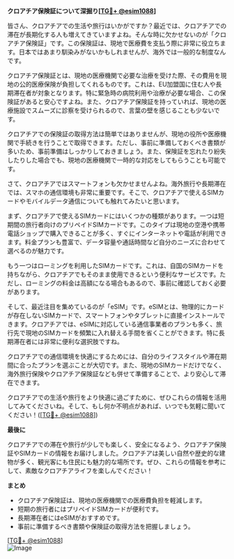 **クロアチア保険証について深掘り[[TG💪+ @esim1088](https://t.me/s/esim1088)]**

皆さん、クロアチアでの生活や旅行はいかがですか？最近では、クロアチアでの滞在が長期化する人も増えてきていますよね。そんな時に欠かせないのが「クロアチア保険証」です。この保険証は、現地で医療費を支払う際に非常に役立ちます。日本ではあまり馴染みがないかもしれませんが、海外では一般的な制度なんです。

クロアチア保険証とは、現地の医療機関で必要な治療を受けた際、その費用を現地の公的医療保険が負担してくれるものです。これは、EU加盟国に住む人や長期滞在者が対象となります。特に緊急時の病院利用や治療が必要な場合、この保険証があると安心ですよね。また、クロアチア保険証を持っていれば、現地の医療施設でスムーズに診察を受けられるので、言葉の壁を感じることも少ないです。

クロアチアでの保険証の取得方法は簡単ではありませんが、現地の役所や医療機関で手続きを行うことで取得できます。ただし、事前に準備しておくべき書類が多いため、事前準備はしっかりしておきましょう。また、保険証を忘れたり紛失したりした場合でも、現地の医療機関で一時的な対応をしてもらうことも可能です。

さて、クロアチアではスマートフォンも欠かせませんよね。海外旅行や長期滞在では、スマホの通信環境も非常に重要です。そこで、クロアチアで使えるSIMカードやモバイルデータ通信についても触れてみたいと思います。

まず、クロアチアで使えるSIMカードにはいくつかの種類があります。一つは短期間の旅行者向けのプリペイドSIMカードです。このタイプは現地の空港や携帯電話ショップで購入できることが多く、すぐにインターネットや電話が利用できます。料金プランも豊富で、データ容量や通話時間など自分のニーズに合わせて選べるのが魅力です。

もう一つはローミングを利用したSIMカードです。これは、自国のSIMカードを持ちながら、クロアチアでもそのまま使用できるという便利なサービスです。ただし、ローミングの料金は高額になる場合もあるので、事前に確認しておく必要があります。

そして、最近注目を集めているのが「eSIM」です。eSIMとは、物理的にカードが存在しないSIMカードで、スマートフォンやタブレットに直接インストールできます。クロアチアでは、eSIMに対応している通信事業者のプランも多く、旅行先で現地のSIMカードを頻繁に入れ替える手間を省くことができます。特に長期滞在者には非常に便利な選択肢ですね。

クロアチアでの通信環境を快適にするためには、自分のライフスタイルや滞在期間に合ったプランを選ぶことが大切です。また、現地のSIMカードだけでなく、海外旅行保険やクロアチア保険証なども併せて準備することで、より安心して滞在できます。

クロアチアでの生活や旅行をより快適に過ごすために、ぜひこれらの情報を活用してみてくださいね。そして、もし何か不明点があれば、いつでも気軽に聞いてください！([[TG💪+ @esim1088](https://t.me/s/esim1088)])

**最後に**

クロアチアでの滞在や旅行が少しでも楽しく、安全になるよう、クロアチア保険証やSIMカードの情報をお届けしました。クロアチアは美しい自然や歴史的な建物が多く、観光客にも住民にも魅力的な場所です。ぜひ、これらの情報を参考にして、素敵なクロアチアライフを楽しんでください！

**まとめ**

- クロアチア保険証は、現地の医療機関での医療費負担を軽減します。
- 短期の旅行者にはプリペイドSIMカードが便利です。
- 長期滞在者にはeSIMがおすすめです。
- 事前に準備するべき書類や保険証の取得方法を把握しましょう。

[[TG💪+ @esim1088](https://t.me/s/esim1088)]  
![Image](https://i.postimg.cc/Y0z9fWf4/image.png)